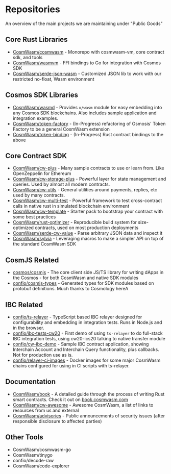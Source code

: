 # Repositories

An overview of the main projects we are maintaining under "Public Goods"

## Core Rust Libraries

* [CosmWasm/cosmwasm](https://github.com/CosmWasm/cosmwasm) - Monorepo with cosmwasm-vm, core contract sdk, and tools
* [CosmWasm/wasmvm](https://github.com/CosmWasm/wasmvm) - FFI bindings to Go for integration with Cosmos SDK
* [CosmWasm/serde-json-wasm](https://github.com/CosmWasm/serde-json-wasm) - Customized JSON lib to work with our restricted no-float, Wasm environment

## Cosmos SDK Libraries 

* [CosmWasm/wasmd](https://github.com/CosmWasm/wasmd) - Provides `x/wasm` module for easy embedding into any Cosmos SDK blockchains. Also includes sample application and integration examples.
* [CosmWasm/token-factory](https://github.com/CosmWasm/token-factory) - (In-Progress) refactoring of Osmosis' Token Factory to be a general CosmWasm extension
* [CosmWasm/token-binding](https://github.com/CosmWasm/token-bindings) - (In-Progress) Rust contract bindings to the above

## Core Contract SDK

* [CosmWasm/cw-plus](https://github.com/CosmWasm/cw-plus) - Many sample contracts to use or learn from. Like OpenZeppelin for Ethereum
* [CosmWasm/cw-storage-plus](https://github.com/CosmWasm/cw-storage-plus) - Powerful layer for state management and queries. Used by almost all modern contracts.
* [CosmWasm/cw-utils](https://github.com/CosmWasm/cw-util) - General utilities around payments, replies, etc used by many contracts. 
* [CosmWasm/cw-multi-test](https://github.com/CosmWasm/cw-multi-test) - Powerful framework to test cross-contract calls in native rust in simulated blockchain environment
* [CosmWasm/cw-template](https://github.com/CosmWasm/cw-template) - Starter pack to bootstrap your contract with some best practices
* [CosmWasm/rust-optimizer](https://github.com/CosmWasm/rust-optimizer) - Reproducible build system for size-optimized contracts, used on most production deployments 
* [CosmWasm/serde-cw-value](https://github.com/CosmWasm/serde-cw-value) - Parse arbitrary JSON data and inspect it
* [CosmWasm/sylvia](https://github.com/CosmWasm/sylvia) - Leveraging macros to make a simpler API on top of the standard CosmWasm SDK

## CosmJS Related

* [cosmos/cosmjs](https://github.com/cosmos/cosmjs) - The core client side JS/TS library for writing dApps in the Cosmos - for both CosmWasm and native SDK modules
* [confio/cosmjs-types](https://github.com/confio/cosmjs-types) - Generated types for SDK modules based on protobuf definitions. Much thanks to Cosmology hereA

## IBC Related

* [confio/ts-relayer](https://github.com/confio/ts-relayer) - TypeScript based IBC relayer designed for configurability and embedding in integration tests. Runs in Node.js and in the browser.
* [confio/ibc-tests-cw20](https://github.com/confio/ibc-tests-cw20) - First demo of using `ts-relayer` to do full-stack IBC integration tests, using cw20-ics20 talking to native transfer module
* [confio/cw-ibc-demo](https://github.com/confio/cw-ibc-demo) - Sample IBC contract application, showing Interchain Account and Interchain Query functionality, plus callbacks. Not for production use as is.
* [confio/relayer-ci-images](https://github.com/confio/relayer-ci-images) - Docker images for some major CosmWasm chains configured for using in CI scripts with ts-relayer.

## Documentation

* [CosmWasm/book](https://github.com/CosmWasm/book) - A detailed guide through the process of writing Rust smart contracts. Check it out on [book.cosmwasm.com](https://book.cosmwasm.com/)
* [CosmWasm/cw-awesome](https://github.com/CosmWasm/cw-awesome) - Awesome CosmWasm, a list of links to resources from us and external
* [CosmWasm/advisories](https://github.com/CosmWasm/advisories) - Public announcements of security issues (after responsible disclosure to affected parties)


## Other Tools

* CosmWasm/cosmwasm-go
* CosmWasm/tinygo
* confio/decode-raw
* CosmWasm/code-explorer
